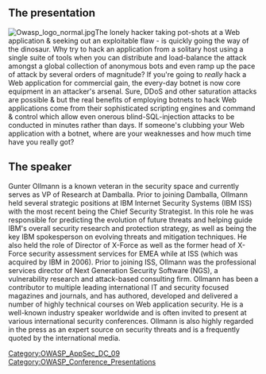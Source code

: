 ## The presentation

![Owasp_logo_normal.jpg](Owasp_logo_normal.jpg
"Owasp_logo_normal.jpg")The lonely hacker taking pot-shots at a Web
application & seeking out an exploitable flaw - is quickly going the way
of the dinosaur. Why try to hack an application from a solitary host
using a single suite of tools when you can distribute and load-balance
the attack amongst a global collection of anonymous bots and even ramp
up the pace of attack by several orders of magnitude? If you're going to
_really_ hack a Web application for commercial gain, the every-day
botnet is now core equipment in an attacker's arsenal. Sure, DDoS and
other saturation attacks are possible & but the real benefits of
employing botnets to hack Web applications come from their sophisticated
scripting engines and command & control which allow even onerous
blind-SQL-injection attacks to be conducted in minutes rather than days.
If someone's clubbing your Web application with a botnet, where are your
weaknesses and how much time have you really got?

## The speaker

Gunter Ollmann is a known veteran in the security space and currently
serves as VP of Research at Damballa. Prior to joining Damballa, Ollmann
held several strategic positions at IBM Internet Security Systems (IBM
ISS) with the most recent being the Chief Security Strategist. In this
role he was responsible for predicting the evolution of future threats
and helping guide IBM's overall security research and protection
strategy, as well as being the key IBM spokesperson on evolving threats
and mitigation techniques. He also held the role of Director of X-Force
as well as the former head of X-Force security assessment services for
EMEA while at ISS (which was acquired by IBM in 2006). Prior to joining
ISS, Ollmann was the professional services director of Next Generation
Security Software (NGS), a vulnerability research and attack-based
consulting firm. Ollmann has been a contributor to multiple leading
international IT and security focused magazines and journals, and has
authored, developed and delivered a number of highly technical courses
on Web application security. He is a well-known industry speaker
worldwide and is often invited to present at various international
security conferences. Ollmann is also highly regarded in the press as an
expert source on security threats and is a frequently quoted by the
international media.

[Category:OWASP_AppSec_DC_09](Category:OWASP_AppSec_DC_09 "wikilink")
[Category:OWASP_Conference_Presentations](Category:OWASP_Conference_Presentations "wikilink")